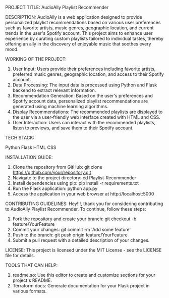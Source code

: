 
PROJECT TITLE: AudioAlly Playlist Recommender

DESCRIPTION:
AudioAlly is a web application designed to provide personalized playlist recommendations based on various user preferences such as favorite artists, music genres, geographic location, and current trends in the user's Spotify account. This project aims to enhance user experience by curating custom playlists tailored to individual tastes, thereby offering an ally in the discovery of enjoyable music that soothes every mood.

WORKING OF THE PROJECT:

1.  User Input: Users provide their preferences including favorite artists, preferred music genres, geographic location, and access to their Spotify account.
2.  Data Processing: The input data is processed using Python and Flask backend to extract relevant information.
3.  Recommendation Generation: Based on the user's preferences and Spotify account data, personalized playlist recommendations are generated using machine learning algorithms.
4.  Display Recommendations: The recommended playlists are displayed to the user via a user-friendly web interface created with HTML and CSS.
5.  User Interaction: Users can interact with the recommended playlists, listen to previews, and save them to their Spotify account.


TECH STACK:

Python
Flask
HTML
CSS


INSTALLATION GUIDE:

1.  Clone the repository from GitHub: git clone https://github.com/your/repository.git
2.  Navigate to the project directory: cd Playlist-Recommender
3.  Install dependencies using pip: pip install -r requirements.txt
4.  Run the Flask application: python app.py
5.  Access the application in your web browser at http://localhost:5000


CONTRIBUTING GUIDELINES:
Hey!!!, thank you for considering contributing to AudioAlly Playlist Recommender. To continue, follow these steps:

1.  Fork the repository and create your branch: git checkout -b feature/YourFeature
2.  Commit your changes: git commit -m 'Add some feature'
3.  Push to the branch: git push origin feature/YourFeature
4.  Submit a pull request with a detailed description of your changes.


LICENSE:
This project is licensed under the MIT License - see the LICENSE file for details.


TOOLS THAT CAN HELP:

1.  readme.so: Use this editor to create and customize sections for your project's README.
2.  Terraform docs: Generate documentation for your Flask project in various formats.

